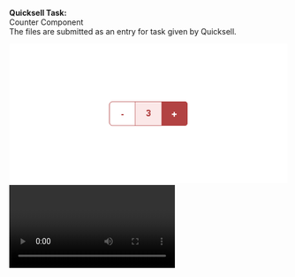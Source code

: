 <strong>Quicksell Task:</strong><br>
Counter Component<br>
The files are submitted as an entry for task given by Quicksell.

![](screenshots/Counter-Image.png)
![](Counter-Component.webm)
